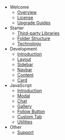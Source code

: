 - Welcome
    - [Overview](/en/2.2.0/overview)
    - [License](/en/2.2.0/license)
    - [Upgrade Guides](/en/2.2.0/upgrade-guides)
- Starter
    - [Third-party Libraries](/en/2.2.0/starter/third-party-libraries)
    - [Folder Structure](/en/2.2.0/starter/folder-structure)
    - [Technology](/en/2.2.0/starter/technology)
- Development
    - [Introduction](/en/2.2.0/development/introduction)
    - [Layout](/en/2.2.0/development/layout)
    - [Sidebar](/en/2.2.0/development/sidebar)
    - [Navbar](/en/2.2.0/development/navbar)
    - [Content](/en/2.2.0/development/content)
    - [Card](/en/2.2.0/development/card)
- JavaScript
    - [Introduction](/en/2.2.0/javascript/introduction)
    - [Modal](/en/2.2.0/javascript/modal)
    - [Chat](/en/2.2.0/javascript/chat)
    - [Gallery](/en/2.2.0/javascript/gallery)
    - [Follow Button](/en/2.2.0/javascript/follow-button)
    - [Custom Tab](/en/2.2.0/javascript/custom-tab)
    - [Utilities](/en/2.2.0/javascript/utilities)
- Other
    - [Support](/en/2.2.0/utilities/support)